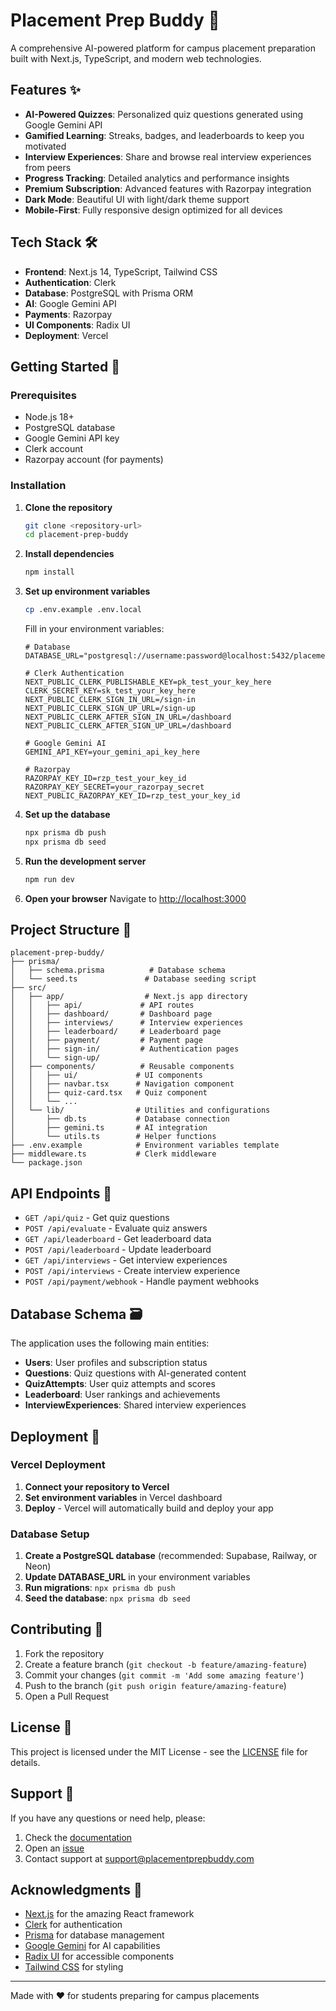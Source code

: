 # Placement Prep Buddy 🎯

A comprehensive AI-powered platform for campus placement preparation built with Next.js, TypeScript, and modern web technologies.

## Features ✨

- **AI-Powered Quizzes**: Personalized quiz questions generated using Google Gemini API
- **Gamified Learning**: Streaks, badges, and leaderboards to keep you motivated
- **Interview Experiences**: Share and browse real interview experiences from peers
- **Progress Tracking**: Detailed analytics and performance insights
- **Premium Subscription**: Advanced features with Razorpay integration
- **Dark Mode**: Beautiful UI with light/dark theme support
- **Mobile-First**: Fully responsive design optimized for all devices

## Tech Stack 🛠️

- **Frontend**: Next.js 14, TypeScript, Tailwind CSS
- **Authentication**: Clerk
- **Database**: PostgreSQL with Prisma ORM
- **AI**: Google Gemini API
- **Payments**: Razorpay
- **UI Components**: Radix UI
- **Deployment**: Vercel

## Getting Started 🚀

### Prerequisites

- Node.js 18+ 
- PostgreSQL database
- Google Gemini API key
- Clerk account
- Razorpay account (for payments)

### Installation

1. **Clone the repository**
   ```bash
   git clone <repository-url>
   cd placement-prep-buddy
   ```

2. **Install dependencies**
   ```bash
   npm install
   ```

3. **Set up environment variables**
   ```bash
   cp .env.example .env.local
   ```
   
   Fill in your environment variables:
   ```env
   # Database
   DATABASE_URL="postgresql://username:password@localhost:5432/placement_prep_buddy"

   # Clerk Authentication
   NEXT_PUBLIC_CLERK_PUBLISHABLE_KEY=pk_test_your_key_here
   CLERK_SECRET_KEY=sk_test_your_key_here
   NEXT_PUBLIC_CLERK_SIGN_IN_URL=/sign-in
   NEXT_PUBLIC_CLERK_SIGN_UP_URL=/sign-up
   NEXT_PUBLIC_CLERK_AFTER_SIGN_IN_URL=/dashboard
   NEXT_PUBLIC_CLERK_AFTER_SIGN_UP_URL=/dashboard

   # Google Gemini AI
   GEMINI_API_KEY=your_gemini_api_key_here

   # Razorpay
   RAZORPAY_KEY_ID=rzp_test_your_key_id
   RAZORPAY_KEY_SECRET=your_razorpay_secret
   NEXT_PUBLIC_RAZORPAY_KEY_ID=rzp_test_your_key_id
   ```

4. **Set up the database**
   ```bash
   npx prisma db push
   npx prisma db seed
   ```

5. **Run the development server**
   ```bash
   npm run dev
   ```

6. **Open your browser**
   Navigate to [http://localhost:3000](http://localhost:3000)

## Project Structure 📁

```
placement-prep-buddy/
├── prisma/
│   ├── schema.prisma          # Database schema
│   └── seed.ts               # Database seeding script
├── src/
│   ├── app/                  # Next.js app directory
│   │   ├── api/             # API routes
│   │   ├── dashboard/       # Dashboard page
│   │   ├── interviews/      # Interview experiences
│   │   ├── leaderboard/     # Leaderboard page
│   │   ├── payment/         # Payment page
│   │   ├── sign-in/         # Authentication pages
│   │   └── sign-up/
│   ├── components/          # Reusable components
│   │   ├── ui/             # UI components
│   │   ├── navbar.tsx      # Navigation component
│   │   ├── quiz-card.tsx   # Quiz component
│   │   └── ...
│   └── lib/                # Utilities and configurations
│       ├── db.ts           # Database connection
│       ├── gemini.ts       # AI integration
│       └── utils.ts        # Helper functions
├── .env.example            # Environment variables template
├── middleware.ts           # Clerk middleware
└── package.json
```

## API Endpoints 🔌

- `GET /api/quiz` - Get quiz questions
- `POST /api/evaluate` - Evaluate quiz answers
- `GET /api/leaderboard` - Get leaderboard data
- `POST /api/leaderboard` - Update leaderboard
- `GET /api/interviews` - Get interview experiences
- `POST /api/interviews` - Create interview experience
- `POST /api/payment/webhook` - Handle payment webhooks

## Database Schema 🗃️

The application uses the following main entities:

- **Users**: User profiles and subscription status
- **Questions**: Quiz questions with AI-generated content
- **QuizAttempts**: User quiz attempts and scores
- **Leaderboard**: User rankings and achievements
- **InterviewExperiences**: Shared interview experiences

## Deployment 🚀

### Vercel Deployment

1. **Connect your repository to Vercel**
2. **Set environment variables** in Vercel dashboard
3. **Deploy** - Vercel will automatically build and deploy your app

### Database Setup

1. **Create a PostgreSQL database** (recommended: Supabase, Railway, or Neon)
2. **Update DATABASE_URL** in your environment variables
3. **Run migrations**: `npx prisma db push`
4. **Seed the database**: `npx prisma db seed`

## Contributing 🤝

1. Fork the repository
2. Create a feature branch (`git checkout -b feature/amazing-feature`)
3. Commit your changes (`git commit -m 'Add some amazing feature'`)
4. Push to the branch (`git push origin feature/amazing-feature`)
5. Open a Pull Request

## License 📄

This project is licensed under the MIT License - see the [LICENSE](LICENSE) file for details.

## Support 💬

If you have any questions or need help, please:

1. Check the [documentation](README.md)
2. Open an [issue](https://github.com/your-username/placement-prep-buddy/issues)
3. Contact support at support@placementprepbuddy.com

## Acknowledgments 🙏

- [Next.js](https://nextjs.org/) for the amazing React framework
- [Clerk](https://clerk.com/) for authentication
- [Prisma](https://prisma.io/) for database management
- [Google Gemini](https://ai.google.dev/) for AI capabilities
- [Radix UI](https://radix-ui.com/) for accessible components
- [Tailwind CSS](https://tailwindcss.com/) for styling

---

Made with ❤️ for students preparing for campus placements
